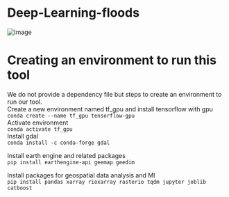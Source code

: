 # Deep-Learning-floods
![image](https://github.com/der-knight/Deep-Learning-floods/blob/main/Images/Methodology%20flood.jpg)
# Creating an environment to run this tool    
We do not provide a dependency file but steps to create an environment to run our tool.  
Create a new environment named tf_gpu and install tensorflow with gpu    
````conda create --name tf_gpu tensorflow-gpu   ````  
Activate environment  
````conda activate tf_gpu  ````  
Install gdal  
````conda install -c conda-forge gdal  ````  

Install earth engine and related packages  
````pip install earthengine-api geemap geedim  ````  

Install packages for geospatial data analysis and Ml  
````pip install pandas xarray rioxarray rasterio tqdm jupyter joblib catboost  ````
